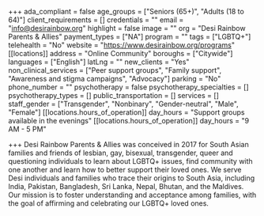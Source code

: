 +++
ada_compliant = false
age_groups = ["Seniors (65+)", "Adults (18 to 64)"]
client_requirements = []
credentials = ""
email = "info@desirainbow.org"
highlight = false
image = ""
org = "Desi Rainbow Parents & Allies"
payment_types = ["NA"]
program = ""
tags = ["LGBTQ+"]
telehealth = "No"
website = "https://www.desirainbow.org/programs"
[[locations]]
address = "Online Community"
boroughs = ["Citywide"]
languages = ["English"]
latLng = ""
new_clients = "Yes"
non_clinical_services = ["Peer support groups", "Family support", "Awareness and stigma campaigns", "Advocacy"]
parking = "No"
phone_number = ""
psychotherapy = false
psychotherapy_specialties = []
psychotherapy_types = []
public_transportation = []
services = []
staff_gender = ["Transgender", "Nonbinary", "Gender-neutral", "Male", "Female"]
[[locations.hours_of_operation]]
day_hours = "Support groups available in the evenings"
[[locations.hours_of_operation]]
day_hours = "9 AM - 5 PM"

+++
Desi Rainbow Parents & Allies was conceived in 2017 for South Asian families and friends of lesbian, gay, bisexual, transgender, queer and questioning individuals to learn about LGBTQ+ issues, find community with one another and learn how to better support their loved ones. We serve Desi individuals and families who trace their origins to South Asia, including India, Pakistan, Bangladesh, Sri Lanka, Nepal, Bhutan, and the Maldives. Our mission is to foster understanding and acceptance among families, with the goal of affirming and celebrating our LGBTQ+ loved ones.